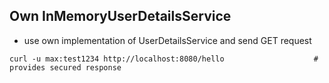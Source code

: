 ## Own InMemoryUserDetailsService

+ use own implementation of UserDetailsService and send GET request

````shell
curl -u max:test1234 http://localhost:8080/hello                    # provides secured response
````